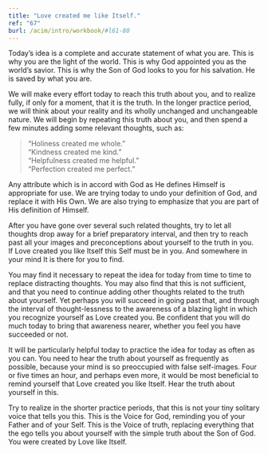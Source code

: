 ```yaml
---
title: "Love created me like Itself."
ref: "67"
burl: /acim/intro/workbook/#l61-80
---
```


Today’s idea is a complete and accurate statement of what you are. This
is why you are the light of the world. This is why God appointed you as
the world’s savior. This is why the Son of God looks to you for his
salvation. He is saved by what you are.

We will make every effort today to reach this truth about you, and to
realize fully, if only for a moment, that it is the truth. In the longer
practice period, we will think about your reality and its wholly
unchanged and unchangeable nature. We will begin by repeating this truth
about you, and then spend a few minutes adding some relevant thoughts,
such as:

> “Holiness created me whole.”<br/>
> “Kindness created me kind.”<br/>
> “Helpfulness created me helpful.”<br/>
> “Perfection created me perfect.”

Any attribute which is in accord with God as He defines Himself is
appropriate for use. We are trying today to undo your definition of God,
and replace it with His Own. We are also trying to emphasize that you
are part of His definition of Himself.

After you have gone over several such related thoughts, try to let all
thoughts drop away for a brief preparatory interval, and then try to
reach past all your images and preconceptions about yourself to the
truth in you. If Love created you like Itself this Self must be in you.
And somewhere in your mind It is there for you to find.

You may find it necessary to repeat the idea for today from time to time
to replace distracting thoughts. You may also find that this is not
sufficient, and that you need to continue adding other thoughts related
to the truth about yourself. Yet perhaps you will succeed in going past
that, and through the interval of thought-lessness to the awareness of a
blazing light in which you recognize yourself as Love created you. Be
confident that you will do much today to bring that awareness nearer,
whether you feel you have succeeded or not.

It will be particularly helpful today to practice the idea for today
as often as you can. You need to hear the truth about yourself as
frequently as possible, because your mind is so preoccupied with false
self-images. Four or five times an hour, and perhaps even more, it would
be most beneficial to remind yourself that Love created you like Itself.
Hear the truth about yourself in this.

Try to realize in the shorter practice periods, that this is not your
tiny solitary voice that tells you this. This is the Voice for God,
reminding you of your Father and of your Self. This is the Voice of
truth, replacing everything that the ego tells you about yourself with
the simple truth about the Son of God. You were created by Love like
Itself.

